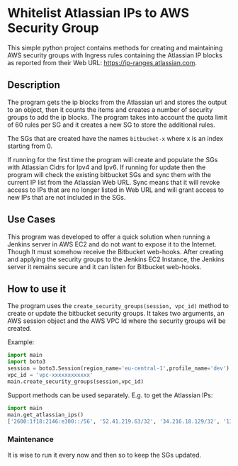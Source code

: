 # Whitelist Atlassian IPs to AWS Security Group

This simple python project contains methods for creating and maintaining AWS security groups with Ingress rules containing
the Atlassian IP blocks as reported from their Web URL: https://ip-ranges.atlassian.com.

## Description

The program gets the ip blocks from the Atlassian url and stores the output to an object, then it counts the items and 
creates a number of security groups to add the ip blocks. The program takes into account the quota limit of 60 rules per
SG and it creates a new SG to store the additional rules.

The SGs that are created have the names `bitbucket-x` where x is an index starting from 0.

If running for the first time the program will create and populate the SGs with Atlassian Cidrs for Ipv4 and Ipv6. If 
running for update then the program will check the existing bitbucket SGs and sync them with the current IP list from the
Atlassian Web URL. Sync means that it will revoke access to IPs that are no longer listed in Web URL and will grant 
access to new IPs that are not included in the SGs.

## Use Cases

This program was developed to offer a quick solution when running a Jenkins server in AWS EC2 and do not want to expose 
it to the Internet. Though It must somehow receive the Bitbucket web-hooks. After creating and applying the security groups
to the Jenkins EC2 Instance, the Jenkins server it remains secure and it can listen for Bitbucket web-hooks.

## How to use it 

The program uses the `create_security_groups(session, vpc_id)` method to create or update the bitbucket security groups.
It takes two arguments, an AWS session object and the AWS VPC Id where the security groups will be created.

Example:
```python
import main
import boto3
session = boto3.Session(region_name='eu-central-1',profile_name='dev')
vpc_id = 'vpc-xxxxxxxxxxxx'
main.create_security_groups(session,vpc_id)
```

Support methods can be used separately. E.g. to get the Atlassian IPs:
```python
import main
main.get_atlassian_ips()
['2600:1f18:2146:e300::/56', '52.41.219.63/32', '34.216.18.129/32', '13.236.8.128/25', '2406:da1c:1e0:a200::/56', '2a05:d014:f99:dd00::/56', '2a05:d018:34d:5800::/56', '18.246.31.128/25', '34.236.25.177/32', '185.166.140.0/22', '34.199.54.113/32', '2600:1f1c:cc5:2300::/56', '2600:1f14:824:300::/56', '35.155.178.254/32', '52.204.96.37/32', '2406:da18:809:e00::/56', '35.160.177.10/32', '52.203.14.55/32', '18.184.99.128/25', '2401:1d80:3000::/36', '52.215.192.128/25', '104.192.136.0/21', '18.205.93.0/27', '35.171.175.212/32', '18.136.214.0/25', '52.202.195.162/32', '13.52.5.0/25', '34.218.168.212/32', '18.234.32.128/25', '34.218.156.209/32', '52.54.90.98/32', '34.232.119.183/32', '34.232.25.90/32']
```

### Maintenance

It is wise to run it every now and then so to keep the SGs updated.